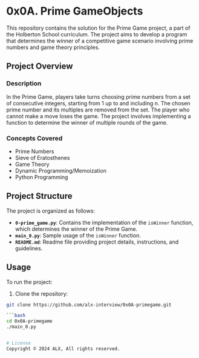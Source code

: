 # 0x0A. Prime GameObjects

This repository contains the solution for the Prime Game project, a part of the Holberton School curriculum. The project aims to develop a program that determines the winner of a competitive game scenario involving prime numbers and game theory principles.

## Project Overview

### Description
In the Prime Game, players take turns choosing prime numbers from a set of consecutive integers, starting from 1 up to and including n. The chosen prime number and its multiples are removed from the set. The player who cannot make a move loses the game. The project involves implementing a function to determine the winner of multiple rounds of the game.

### Concepts Covered
- Prime Numbers
- Sieve of Eratosthenes
- Game Theory
- Dynamic Programming/Memoization
- Python Programming

## Project Structure

The project is organized as follows:

- **`0-prime_game.py`**: Contains the implementation of the `isWinner` function, which determines the winner of the Prime Game.
- **`main_0.py`**: Sample usage of the `isWinner` function.
- **`README.md`**: Readme file providing project details, instructions, and guidelines.

## Usage

To run the project:

1. Clone the repository:

```bash
git clone https://github.com/alx-interview/0x0A-primegame.git

```bash
cd 0x0A-primegame
./main_0.py


# License
Copyright © 2024 ALX, All rights reserved.